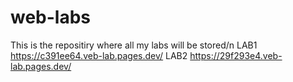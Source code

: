 # web-labs
This is the repositiry where all my labs will be stored/n
LAB1 https://c391ee64.veb-lab.pages.dev/
LAB2 https://29f293e4.veb-lab.pages.dev/
